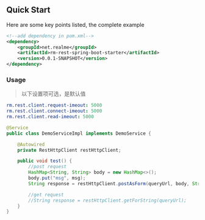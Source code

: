 
## Quick Start

Here are some key points listed, the complete example

```xml
<!--add dependency in pom.xml-->
<dependency>
    <groupId>net.realme</groupId>
    <artifactId>rm-rest-spring-boot-starter</artifactId>
    <version>0.0.1-SNAPSHOT</version>
</dependency>
```

### Usage

>  以下设置项可选，是默认值

```yaml
rm.rest.client.request-imeout: 5000
rm.rest.client.connect-imeout: 5000
rm.rest.client.read-imeout: 5000
```


```java
@Service
public class DemoServiceImpl implements DemoService {

    @Autowired
    private RestHttpClient restHttpClient;

    public void test() {
        //post request
        HashMap<String, String> body = new HashMap<>();
        body.put("msg", msg);
        String response = restHttpClient.postAsForm(queryUrl, body, String.class);

        //get request
        //String response = restHttpClient.getForString(queryUrl);
    }
}
```

